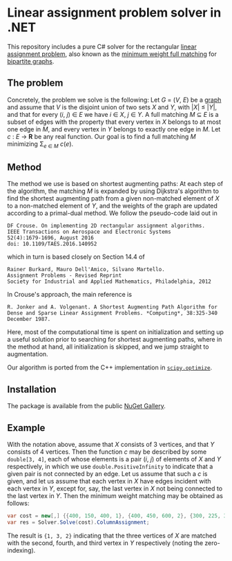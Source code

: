 # Linear assignment problem solver in .NET

This repository includes a pure C# solver for the rectangular [linear assignment problem](https://en.wikipedia.org/wiki/Assignment_problem), also known as the [minimum weight full matching](https://en.wikipedia.org/wiki/Maximum_weight_matching) for [bipartite graphs](https://en.wikipedia.org/wiki/Bipartite_graph).


## The problem

Concretely, the problem we solve is the following: Let *G* = (*V*, *E*) be a [graph](https://en.wikipedia.org/wiki/Graph_(discrete_mathematics)) and assume that *V* is the disjoint union of two sets *X* and *Y*, with |*X*| ≤ |*Y*|, and that for every (*i*, *j*) ∈ *E* we have *i* ∈ *X*, *j* ∈ *Y*. A full matching *M* ⊆ *E* is a subset of edges with the property that every vertex in *X* belongs to at most one edge in *M*, and every vertex in *Y* belongs to exactly one edge in *M*. Let *c* : *E* → **R** be any real function. Our goal is to find a full matching *M* minimizing Σ<sub>*e* ∈ *M*</sub> *c*(*e*).


## Method

The method we use is based on shortest augmenting paths: At each step of the algorithm, the matching *M* is expanded by using Dijkstra's algorithm to find the shortest augmenting path from a given non-matched element of *X* to a non-matched element of *Y*, and the weights of the graph are updated according to a primal-dual method. We follow the pseudo-code laid out in

    DF Crouse. On implementing 2D rectangular assignment algorithms.
    IEEE Transactions on Aerospace and Electronic Systems
    52(4):1679-1696, August 2016
    doi: 10.1109/TAES.2016.140952

which in turn is based closely on Section 14.4 of

    Rainer Burkard, Mauro Dell'Amico, Silvano Martello.
    Assignment Problems - Revised Reprint
    Society for Industrial and Applied Mathematics, Philadelphia, 2012

In Crouse's approach, the main reference is

    R. Jonker and A. Volgenant. A Shortest Augmenting Path Algorithm for
    Dense and Sparse Linear Assignment Problems. *Computing*, 38:325-340
    December 1987.
    
Here, most of the computational time is spent on initialization and setting up a useful solution prior to searching for shortest augmenting paths, where in the method at hand, all initialization is skipped, and we jump straight to augmentation.

Our algorithm is ported from the C++ implementation in [`scipy.optimize`](https://docs.scipy.org/doc/scipy/reference/generated/scipy.optimize.linear_sum_assignment.html).


## Installation

The package is available from the public [NuGet Gallery](https://www.nuget.org/packages/LinearAssignment/).


## Example

With the notation above, assume that *X* consists of 3 vertices, and that *Y* consists of 4 vertices. Then the function *c* may be described by some `double[3, 4]`, each of whose elements is a pair (*i*, *j*) of elements of *X* and *Y* respectively, in which we use `double.PositiveInfinity` to indicate that a given pair is not connected by an edge. Let us assume that such a *c* is given, and let us assume that each vertex in *X* have edges incident with each vertex in *Y*, except for, say, the last vertex in *X* not being connected to the last vertex in *Y*. Then the minimum weight matching may be obtained as follows:

```cs
var cost = new[,] {{400, 150, 400, 1}, {400, 450, 600, 2}, {300, 225, 300, double.PositiveInfinity}};
var res = Solver.Solve(cost).ColumnAssignment;
```

The result is `{1, 3, 2}` indicating that the three vertices of *X* are matched with the second, fourth, and third vertex in *Y* respectively (noting the zero-indexing).
